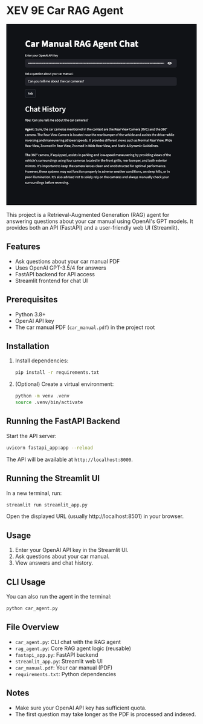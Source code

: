 # XEV 9E Car RAG Agent
![Car RAG Agent Screenshot](screenshot.jpg)

This project is a Retrieval-Augmented Generation (RAG) agent for answering questions about your car manual using OpenAI's GPT models. It provides both an API (FastAPI) and a user-friendly web UI (Streamlit).

## Features
- Ask questions about your car manual PDF
- Uses OpenAI GPT-3.5/4 for answers
- FastAPI backend for API access
- Streamlit frontend for chat UI

## Prerequisites
- Python 3.8+
- OpenAI API key
- The car manual PDF (`car_manual.pdf`) in the project root

## Installation
1. Install dependencies:
   ```bash
   pip install -r requirements.txt
   ```

2. (Optional) Create a virtual environment:
   ```bash
   python -m venv .venv
   source .venv/bin/activate
   ```

## Running the FastAPI Backend
Start the API server:
```bash
uvicorn fastapi_app:app --reload
```
The API will be available at `http://localhost:8000`.

## Running the Streamlit UI
In a new terminal, run:
```bash
streamlit run streamlit_app.py
```
Open the displayed URL (usually http://localhost:8501) in your browser.

## Usage
1. Enter your OpenAI API key in the Streamlit UI.
2. Ask questions about your car manual.
3. View answers and chat history.

## CLI Usage
You can also run the agent in the terminal:
```bash
python car_agent.py
```

## File Overview
- `car_agent.py`: CLI chat with the RAG agent
- `rag_agent.py`: Core RAG agent logic (reusable)
- `fastapi_app.py`: FastAPI backend
- `streamlit_app.py`: Streamlit web UI
- `car_manual.pdf`: Your car manual (PDF)
- `requirements.txt`: Python dependencies

## Notes
- Make sure your OpenAI API key has sufficient quota.
- The first question may take longer as the PDF is processed and indexed.




